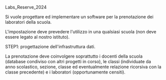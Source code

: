Labs_Reserve_2024

Si vuole progettare ed implementare un software per la prenotazione dei laboratori della scuola.

L'impostazione deve prevedere l'utilizzo in una qualsiasi scuola (non deve essere legato al nostro istituto).

STEP1: progettazione dell'infrastruttura dati.

La prenotazione deve coinvolgere soprattutto i docenti della scuola (database condiviso con altri progetti in corso), le classi (individuate da anno scolastico, sezione, classe ed eventualmente relazione ricorsiva con la classe precedente) e i laboratori (opportunamente censiti).
